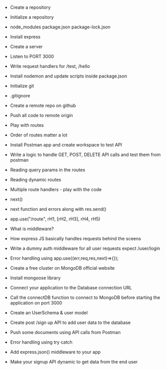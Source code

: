 - Create a repository
- Initialize a repository
- node_modules package.json package-lock.json
- Install express
- Create a server
- Listen to PORT 3000
- Write request handlers for /test, /hello
- Install nodemon and update scripts inside package.json

- Initialize git
- .gitignore
- Create a remote repo on github
- Push all code to remote origin
- Play with routes
- Order of routes matter a lot
- Install Postman app and create workspace to test API
- Write a logic to handle GET, POST, DELETE API calls and test them from postman
- Reading query params in the routes
- Reading dynamic routes

- Multiple route handlers - play with the code
- next()
- next function and errors along with res.send()
- app.use("/route", rH1, [rH2, rH3], rH4, rH5)
- What is middleware?
- How express JS basically handles requests behind the sceens
- Write a dummy auth middleware for all user requests expect /user/login
- Error handling using app.use((err,req,res,next)=>{});

- Create a free cluster on MongoDB official website
- Install mongoose library
- Connect your application to the Database connection URL
- Call the connectDB function to connect to MongoDB before starting the application on port 3000
- Create an UserSchema & user model
- Create post /sign up API to add user data to the database
- Push some documents using API calls from Postman
- Error handling using try catch

- Add express.json() middleware to your app
- Make your signup API dynamic to get data from the end user
